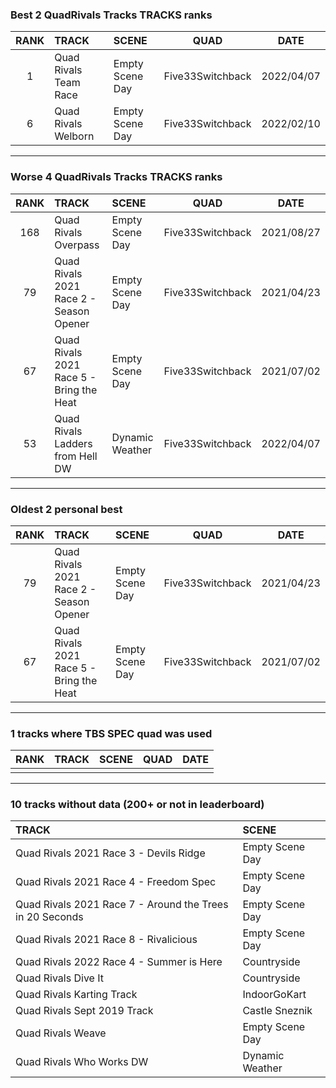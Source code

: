 ### Best 2 QuadRivals Tracks TRACKS ranks
|RANK|TRACK|SCENE|QUAD|DATE|
|:---:|:---|:---|:---:|:---:|
|1|Quad Rivals Team Race|Empty Scene Day|Five33Switchback|2022/04/07|
|6|Quad Rivals Welborn|Empty Scene Day|Five33Switchback|2022/02/10|
---
### Worse 4 QuadRivals Tracks TRACKS ranks
|RANK|TRACK|SCENE|QUAD|DATE|
|:---:|:---|:---|:---:|:---:|
|168|Quad Rivals Overpass|Empty Scene Day|Five33Switchback|2021/08/27|
|79|Quad Rivals 2021 Race 2 - Season Opener|Empty Scene Day|Five33Switchback|2021/04/23|
|67|Quad Rivals 2021 Race 5 - Bring the Heat|Empty Scene Day|Five33Switchback|2021/07/02|
|53|Quad Rivals Ladders from Hell DW|Dynamic Weather|Five33Switchback|2022/04/07|
---
### Oldest 2 personal best
|RANK|TRACK|SCENE|QUAD|DATE|
|:---:|:---|:---|:---:|:---:|
|79|Quad Rivals 2021 Race 2 - Season Opener|Empty Scene Day|Five33Switchback|2021/04/23|
|67|Quad Rivals 2021 Race 5 - Bring the Heat|Empty Scene Day|Five33Switchback|2021/07/02|
---
### 1 tracks where TBS SPEC quad was used
|RANK|TRACK|SCENE|QUAD|DATE|
|:---:|:---|:---|:---:|:---:|
||||||
---
### 10 tracks without data (200+ or not in leaderboard)
|TRACK|SCENE|
|:---|:---|
|Quad Rivals 2021 Race 3 - Devils Ridge|Empty Scene Day|
|Quad Rivals 2021 Race 4 - Freedom Spec|Empty Scene Day|
|Quad Rivals 2021 Race 7 - Around the Trees in 20 Seconds|Empty Scene Day|
|Quad Rivals 2021 Race 8 - Rivalicious|Empty Scene Day|
|Quad Rivals 2022 Race 4 - Summer is Here|Countryside|
|Quad Rivals Dive It|Countryside|
|Quad Rivals Karting Track|IndoorGoKart|
|Quad Rivals Sept 2019 Track|Castle Sneznik|
|Quad Rivals Weave|Empty Scene Day|
|Quad Rivals Who Works DW|Dynamic Weather|
